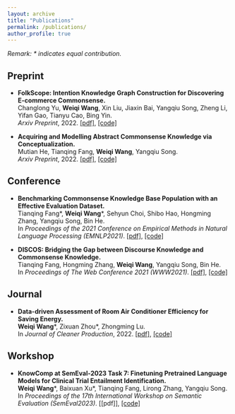 ```yaml
---
layout: archive
title: "Publications"
permalink: /publications/
author_profile: true
---
```


*Remark: \* indicates equal contribution.*

## Preprint

- **FolkScope: Intention Knowledge Graph Construction for Discovering E-commerce Commonsense.**\
Changlong Yu, **Weiqi Wang**, Xin Liu, Jiaxin Bai, Yangqiu Song, Zheng Li, Yifan Gao, Tianyu Cao, Bing Yin.\
*Arxiv Preprint*, 2022. [[pdf]](https://arxiv.org/pdf/2211.08316.pdf), [[code]](https://github.com/HKUST-KnowComp/FolkScope)

- **Acquiring and Modelling Abstract Commonsense Knowledge via Conceptualization.**\
Mutian He, Tianqing Fang, **Weiqi Wang**, Yangqiu Song.\
*Arxiv Preprint*, 2022. [[pdf]](https://arxiv.org/pdf/2206.01532.pdf), [[code]](https://github.com/HKUST-KnowComp/atomic-conceptualization)

## Conference

- **Benchmarking Commonsense Knowledge Base Population with an Effective Evaluation Dataset.**\
Tianqing Fang\*, **Weiqi Wang**\*, Sehyun Choi, Shibo Hao, Hongming Zhang, Yangqiu Song, Bin He.\
In *Proceedings of the 2021 Conference on Empirical Methods in Natural Language Processing (EMNLP2021)*. [[pdf]](https://aclanthology.org/2021.emnlp-main.705.pdf), [[code]](https://github.com/HKUST-KnowComp/CSKB-Population)

- **DISCOS: Bridging the Gap between Discourse Knowledge and Commonsense Knowledge.**\
Tianqing Fang, Hongming Zhang, **Weiqi Wang**, Yangqiu Song, Bin He.\
In *Proceedings of The Web Conference 2021 (WWW2021)*. [[pdf]](https://dl.acm.org/doi/pdf/10.1145/3442381.3450117), [[code]](https://github.com/HKUST-KnowComp/DISCOS-commonsense)

## Journal

- **Data-driven Assessment of Room Air Conditioner Efficiency for Saving Energy.**\
**Weiqi Wang**\*, Zixuan Zhou\*, Zhongming Lu.\
In *Journal of Cleaner Production*, 2022. [[pdf]](https://doi.org/10.1016/j.jclepro.2022.130615), [[code]](https://github.com/MighTy-Weaver/Inefficient-AC-detection)

## Workshop

- **KnowComp at SemEval-2023 Task 7: Finetuning Pretrained Language Models for Clinical Trial Entailment Identification.**\
**Weiqi Wang**\*, Baixuan Xu\*, Tianqing Fang, Lirong Zhang, Yangqiu Song.\
In *Proceedings of the 17th International Workshop on Semantic Evaluation (SemEval2023)*. [[pdf]], [[code]](https://github.com/HKUST-KnowComp/NLI4CT)
